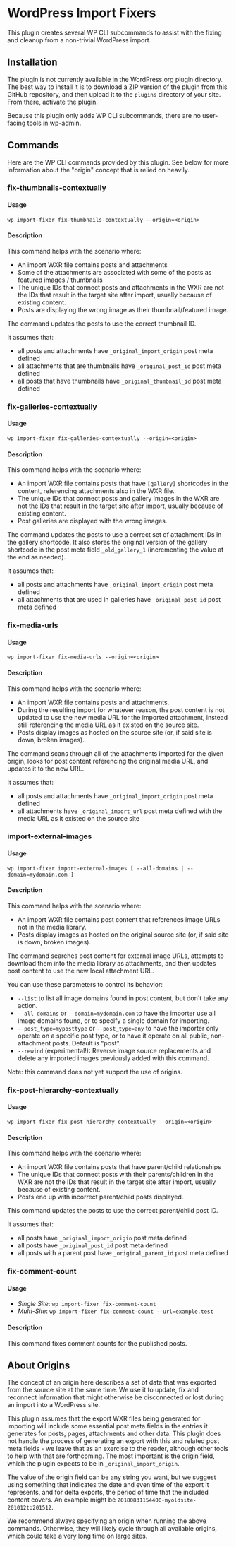 # WordPress Import Fixers

This plugin creates several WP CLI subcommands to assist with the fixing and cleanup from a non-trivial WordPress import.

## Installation

The plugin is not currently available in the WordPress.org plugin directory. The best way to install it is to download a ZIP version of the plugin from this GitHub repository, and then upload it to the `plugins` directory of your site. From there, activate the plugin.

Because this plugin only adds WP CLI subcommands, there are no user-facing tools in wp-admin.

## Commands

Here are the WP CLI commands provided by this plugin. See below for more information about the "origin" concept that is relied on heavily.

### fix-thumbnails-contextually

#### Usage

`wp import-fixer fix-thumbnails-contextually --origin=<origin>`

#### Description

This command helps with the scenario where:

* An import WXR file contains posts and attachments
* Some of the attachments are associated with some of the posts as featured images / thumbnails
* The unique IDs that connect posts and attachments in the WXR are not the IDs that result in the target site after import, usually because of existing content.
* Posts are displaying the wrong image as their thumbnail/featured image.

The command updates the posts to use the correct thumbnail ID.

It assumes that:

* all posts and attachments have `_original_import_origin` post meta defined
* all attachments that are thumbnails have `_original_post_id` post meta defined
* all posts that have thumbnails have `_original_thumbnail_id` post meta defined

### fix-galleries-contextually

#### Usage

`wp import-fixer fix-galleries-contextually --origin=<origin>`

#### Description

This command helps with the scenario where:

* An import WXR file contains posts that have `[gallery]` shortcodes in the content, referencing attachments also in the WXR file.
* The unique IDs that connect posts and gallery images in the WXR are not the IDs that result in the target site after import, usually because of existing content.
* Post galleries are displayed with the wrong images.

The command updates the posts to use a correct set of attachment IDs in the gallery shortcode. It also stores the original version of the gallery shortcode in the post meta field `_old_gallery_1` (incrementing the value at the end as needed).

It assumes that:

* all posts and attachments have `_original_import_origin` post meta defined
* all attachments that are used in galleries have `_original_post_id` post meta defined

### fix-media-urls

#### Usage

`wp import-fixer fix-media-urls --origin=<origin>`

#### Description

This command helps with the scenario where:

* An import WXR file contains posts and attachments.
* During the resulting import for whatever reason, the post content is not updated to use the new media URL for the imported attachment, instead still referencing the media URL as it existed on the source site.
* Posts display images as hosted on the source site (or, if said site is down, broken images).

The command scans through all of the attachments imported for the given origin, looks for post content referencing the original media URL, and updates it to the new URL.

It assumes that:

* all posts and attachments have `_original_import_origin` post meta defined
* all attachments have `_original_import_url` post meta defined with the media URL as it existed on the source site

### import-external-images

#### Usage

`wp import-fixer import-external-images [ --all-domains | --domain=mydomain.com ]`

#### Description

This command helps with the scenario where:

* An import WXR file contains post content that references image URLs not in the media library.
* Posts display images as hosted on the original source site (or, if said site is down, broken images).

The command searches post content for external image URLs, attempts to download them into the media library as attachments, and then updates post content to use the new local attachment URL. 

You can use these parameters to control its behavior:

* `--list` to list all image domains found in post content, but don't take any action.
* `--all-domains` or `--domain=mydomain.com` to have the importer use all image domains found, or to specify a single domain for importing.
* `--post_type=myposttype` or `--post_type=any` to have the importer only operate on a specific post type, or to have it operate on all public, non-attachment posts. Default is "post".
* `--rewind` (experimental!): Reverse image source replacements and delete any imported images previously added with this command.

Note: this command does not yet support the use of origins.

### fix-post-hierarchy-contextually

#### Usage

`wp import-fixer fix-post-hierarchy-contextually --origin=<origin>`

#### Description

This command helps with the scenario where:

* An import WXR file contains posts that have parent/child relationships
* The unique IDs that connect posts with their parents/children in the WXR are not the IDs that result in the target site after import, usually because of existing content.
* Posts end up with incorrect parent/child posts displayed.

This command updates the posts to use the correct parent/child post ID.

It assumes that:

* all posts have `_original_import_origin` post meta defined
* all posts have `_original_post_id` post meta defined
* all posts with a parent post have `_original_parent_id` post meta defined

### fix-comment-count
    
#### Usage

* *Single Site*: `wp import-fixer fix-comment-count`
* *Multi-Site*: `wp import-fixer fix-comment-count --url=example.test`

#### Description

This command fixes comment counts for the published posts.

## About Origins

The concept of an origin here describes a set of data that was exported from the source site at the same time. We use it to update, fix and reconnect information that might otherwise be disconnected or lost during an import into a WordPress site.

This plugin assumes that the export WXR files being generated for importing will include some essential post meta fields in the entries it generates for posts, pages, attachments and other data. This plugin does not handle the process of generating an export with this and related post meta fields - we leave that as an exercise to the reader, although other tools to help with that are forthcoming. The most important is the origin field, which the plugin expects to be in `_original_import_origin`.

The value of the origin field can be any string you want, but we suggest using something that indicates the date and even time of the export it represents, and for delta exports, the period of time that the included content covers. An example might be `20180831154400-myoldsite-201012to201512`.

We recommend always specifying an origin when running the above commands. Otherwise, they will likely cycle through all available origins, which could take a very long time on large sites.
